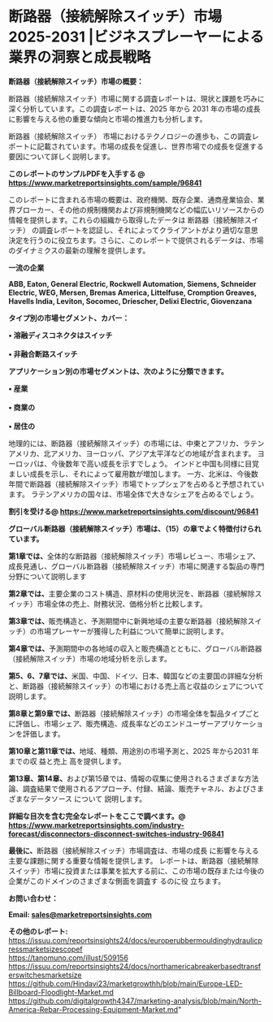 # 断路器（接続解除スイッチ）市場 2025-2031 |ビジネスプレーヤーによる業界の洞察と成長戦略

<strong><b>断路器（接続解除スイッチ）市場の概要：</b></strong>

断路器（接続解除スイッチ）市場に関する調査レポートは、現状と課題を巧みに深く分析しています。この調査レポートは、2025 年から 2031 年の市場の成長に影響を与える他の重要な傾向と市場の推進力も分析します。

断路器（接続解除スイッチ） 市場におけるテクノロジーの進歩も、この調査レポートに記載されています。市場の成長を促進し、世界市場での成長を促進する要因について詳しく説明します。

<strong>このレポートのサンプルPDFを入手する @ <a href=https://www.marketreportsinsights.com/sample/96841>https://www.marketreportsinsights.com/sample/96841</a></strong>

このレポートに含まれる市場の概要は、政府機関、既存企業、通商産業協会、業界ブローカー、その他の規制機関および非規制機関などの幅広いリソースからの情報を提供します。これらの組織から取得したデータは 断路器（接続解除スイッチ） の調査レポートを認証し、それによってクライアントがより適切な意思決定を行うのに役立ちます。さらに、このレポートで提供されるデータは、市場のダイナミクスの最新の理解を提供します。

<strong>一流の企業</strong>

<strong><b>ABB, Eaton, General Electric, Rockwell Automation, Siemens, Schneider Electric, WEG, Mersen, Bremas America, Littelfuse, Cromption Greaves, Havells India, Leviton, Socomec, Driescher, Delixi Electric, Giovenzana</b></strong>

<strong><b>タイプ別の市場セグメント、カバー：</b></strong>

<strong>• 溶融ディスコネクタはスイッチ<br><br>• 非融合断路スイッチ</strong>

<strong><b>アプリケーション別の市場セグメントは、次のように分類できます。</b></strong>

<strong>• 産業<br><br>• 商業の<br><br>• 居住の</strong>

 地理的には、断路器（接続解除スイッチ）の市場には、中東とアフリカ、ラテンアメリカ、北アメリカ、ヨーロッパ、アジア太平洋などの地域が含まれます。 ヨーロッパは、今後数年で高い成長を示すでしょう。 インドと中国も同様に目覚ましい成長を示し、それによって雇用数が増加します。 一方、北米は、今後数年間で断路器（接続解除スイッチ）市場でトップシェアを占めると予想されています。 ラテンアメリカの国々は、市場全体で大きなシェアを占めるでしょう。

<strong>割引を受ける@ <a href=https://www.marketreportsinsights.com/discount/96841>https://www.marketreportsinsights.com/discount/96841</a></strong>

<strong><b>グローバル断路器（接続解除スイッチ）市場は、（15）の章でよく特徴付けられています。</b></strong>

<strong><b>第</b></strong><strong><b>1章では、</b></strong>全体的な断路器（接続解除スイッチ）市場レビュー、市場シェア、成長見通し、グローバル断路器（接続解除スイッチ）市場に関連する製品の専門分野について説明します

<strong><b>第2章では、</b></strong>主要企業のコスト構造、原材料の使用状況を、断路器（接続解除スイッチ）市場全体の売上、財務状況、価格分析と比較します。

<strong><b>第3章では、</b></strong>販売構造と、予測期間中に新興地域の主要な断路器（接続解除スイッチ）の市場プレーヤーが獲得した利益について簡単に説明します。

<strong><b>第4章では、</b></strong>予測期間中の各地域の収入と販売構造とともに、グローバル断路器（接続解除スイッチ）市場の地域分析を示します。

<strong><b>第5、6、7章では、</b></strong>米国、中国、ドイツ、日本、韓国などの主要国の詳細な分析と、断路器（接続解除スイッチ）の市場における売上高と収益のシェアについて説明します。

<strong><b>第8章と第9章では、</b></strong>断路器（接続解除スイッチ）の市場全体を製品タイプごとに評価し、市場シェア、販売構造、成長率などのエンドユーザーアプリケーションを評価します。

<strong><b>第10章と第11章では、</b></strong>地域、種類、用途別の市場予測と、2025 年から2031 年までの収 益と売上 高を提供します。

<strong><b>第13章、第14章、</b></strong>および第15章では、情報の収集に使用されるさまざまな方法論、調査結果で使用されるアプローチ、付録、結論、販売チャネル、およびさまざまなデータソース について 説明します。

<strong>詳細な目次を含む完全なレポートをここで調べます。@ <a href=https://www.marketreportsinsights.com/industry-forecast/disconnectors-disconnect-switches-industry-96841>https://www.marketreportsinsights.com/industry-forecast/disconnectors-disconnect-switches-industry-96841</a></strong>

<strong><b>最後に、</b></strong>断路器（接続解除スイッチ）市場調査は、市場の成長 に影響を</a>与える主要な課題に関する重要な情報を提供します。 レポートは、断路器（接続解除スイッチ）市場に投資または事業を拡大する前に、この市場の既存または今後の企業がこのドメインのさまざまな側面を調査す るのに役 立ちます。

<strong><b>お問い合わせ：</b></strong>

<strong>Email: </strong><a href=mailto:sales@marketreportsinsights.com><strong>sales@marketreportsinsights.com</strong></a>

<strong>その他のレポート:</strong>
<br>
<a href=https://issuu.com/reportsinsights24/docs/europerubbermouldinghydraulicpressmarketsizescopef>https://issuu.com/reportsinsights24/docs/europerubbermouldinghydraulicpressmarketsizescopef</a>
<br>
<a href=https://tanomuno.com/illust/509156>https://tanomuno.com/illust/509156</a>
<br>
<a href=https://issuu.com/reportsinsights24/docs/northamericabreakerbasedtransferswitchesmarketsize>https://issuu.com/reportsinsights24/docs/northamericabreakerbasedtransferswitchesmarketsize</a>
<br>
<a href=https://github.com/Hindavi23/marketgrowthh/blob/main/Europe-LED-Billboard-Floodlight-Market.md>https://github.com/Hindavi23/marketgrowthh/blob/main/Europe-LED-Billboard-Floodlight-Market.md</a>
<br>
<a href=https://github.com/digitalgrowth4347/marketing-analysis/blob/main/North-America-Rebar-Processing-Equipment-Market.md>https://github.com/digitalgrowth4347/marketing-analysis/blob/main/North-America-Rebar-Processing-Equipment-Market.md</a>"
